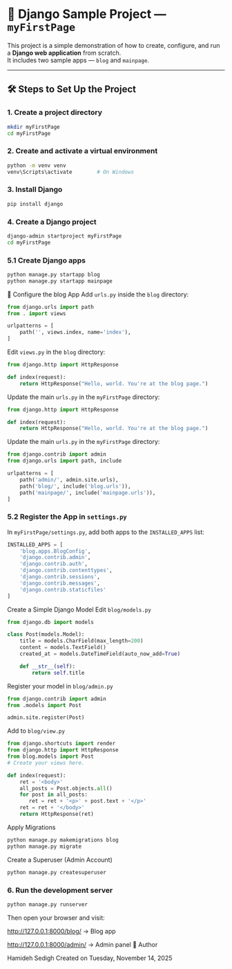 # 🧩 Django Sample Project — `myFirstPage`

This project is a simple demonstration of how to create, configure, and run a **Django web application** from scratch.  
It includes two sample apps — `blog` and `mainpage`.

---

## 🛠️ Steps to Set Up the Project

### 1. Create a project directory

```bash
mkdir myFirstPage
cd myFirstPage
```
### 2. Create and activate a virtual environment

```bash
python -m venv venv
venv\Scripts\activate        # On Windows
```
### 3. Install Django

```bash
pip install django
```

### 4. Create a Django project

```bash
django-admin startproject myFirstPage
cd myFirstPage
```
### 5.1 Create Django apps

```bash
python manage.py startapp blog
python manage.py startapp mainpage
```
🧱 Configure the blog App
Add `urls.py` inside the `blog` directory:

```python
from django.urls import path
from . import views

urlpatterns = [
    path('', views.index, name='index'),
]
```
Edit `views.py` in the `blog` directory:
```python
from django.http import HttpResponse

def index(request):
    return HttpResponse("Hello, world. You're at the blog page.")
```
Update the main `urls.py` in the `myFirstPage` directory:
```python
from django.http import HttpResponse

def index(request):
    return HttpResponse("Hello, world. You're at the blog page.")
```
Update the main `urls.py` in the `myFirstPage` directory:
```python
from django.contrib import admin
from django.urls import path, include

urlpatterns = [
    path('admin/', admin.site.urls),
    path('blog/', include('blog.urls')),
    path('mainpage/', include('mainpage.urls')),
]
```
### 5.2 Register the App in `settings.py`
In `myFirstPage/settings.py`, add both apps to the `INSTALLED_APPS` list:
```python
INSTALLED_APPS = [
    'blog.apps.BlogConfig',
    'django.contrib.admin',
    'django.contrib.auth',
    'django.contrib.contenttypes',
    'django.contrib.sessions',
    'django.contrib.messages',
    'django.contrib.staticfiles'
]
```
Create a Simple Django Model
Edit `blog/models.py`
```python
from django.db import models

class Post(models.Model):
    title = models.CharField(max_length=200)
    content = models.TextField()
    created_at = models.DateTimeField(auto_now_add=True)

    def __str__(self):
        return self.title
```
Register your model in `blog/admin.py`
```python
from django.contrib import admin
from .models import Post

admin.site.register(Post)
```
Add to `blog/view.py`
``` python
from django.shortcuts import render
from django.http import HttpResponse
from blog.models import Post
# Create your views here.

def index(request):
    ret = '<body>'
    all_posts = Post.objects.all()
    for post in all_posts:
       ret = ret + '<p>' + post.text + '</p>'
    ret = ret + '</body>'
    return HttpResponse(ret)
```

Apply Migrations
```bash
python manage.py makemigrations blog
python manage.py migrate
```
Create a Superuser (Admin Account)
```bash
python manage.py createsuperuser
```
### 6. Run the development server
```bash
python manage.py runserver
```
Then open your browser and visit: 

http://127.0.0.1:8000/blog/
 → Blog app

http://127.0.0.1:8000/admin/
 → Admin panel
👤 Author

Hamideh Sedigh
Created on Tuesday, November 14, 2025